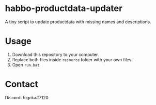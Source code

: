 # habbo-productdata-updater
A tiny script to update productdata with missing names and descriptions.

# Usage
1. Download this repository to your computer.
2. Replace both files inside `resource` folder with your own files.
3. Open `run.bat` 

# Contact
Discord: higoka#7120

